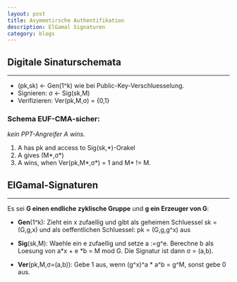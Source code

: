 ```yaml
---
layout: post
title: Asymmetirsche Authentifikation
description: ElGamal Signaturen
category: blogs
---
```


## Digitale Sinaturschemata
--------------------------------

+ (pk,sk) <- Gen(1^k) wie bei Public-Key-Verschluesselung.
+ Signieren: σ <- Sig(sk,M)
+ Verifizieren: Ver(pk,M,σ) = {0,1}

### Schema EUF-CMA-sicher:
_kein PPT-Angreifer A wins._
1. A has pk and access to Sig(sk,*)-Orakel
2. A gives (M*,σ*)
3. A wins, when Ver(pk,M*,σ*) = 1 and M* != M.

## ElGamal-Signaturen
------------------------------------------

Es sei **G einen endliche zyklische Gruppe** und **g ein Erzeuger von G**:

+ **Gen**(1^k): Zieht ein x zufaellig und gibt als geheimen Schluessel sk = (G,g,x) und als oeffentlichen Schluessel: pk = (G,g,g^x) aus

+ **Sig**(sk,M): Waehle ein e zufaellig und setze a :=g^e. Berechne b als Loesung von a*x + e *b = M mod G. Die Signatur ist dann σ  = (a,b).

+ **Ver**(pk,M,σ=(a,b)): Gebe 1 aus, wenn (g^x)^a * a^b = g^M, sonst gebe 0 aus.

[Yange]:    http://camscofie.github.io  "Yange"
